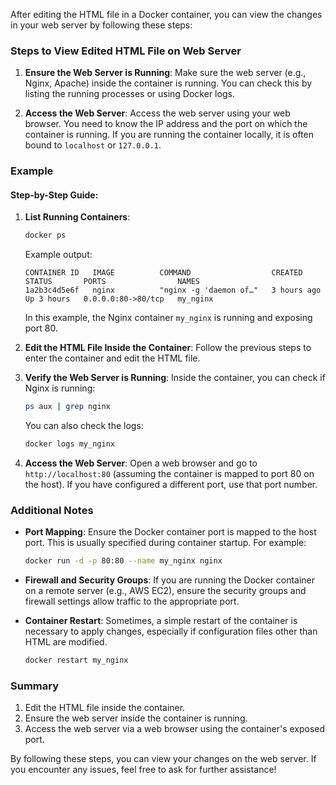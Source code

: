 After editing the HTML file in a Docker container, you can view the changes in your web server by following these steps:

### Steps to View Edited HTML File on Web Server

1. **Ensure the Web Server is Running**:
   Make sure the web server (e.g., Nginx, Apache) inside the container is running. You can check this by listing the running processes or using Docker logs.

2. **Access the Web Server**:
   Access the web server using your web browser. You need to know the IP address and the port on which the container is running. If you are running the container locally, it is often bound to `localhost` or `127.0.0.1`.

### Example

#### Step-by-Step Guide:

1. **List Running Containers**:
   ```sh
   docker ps
   ```
   Example output:
   ```
   CONTAINER ID   IMAGE          COMMAND                  CREATED       STATUS       PORTS                NAMES
   1a2b3c4d5e6f   nginx          "nginx -g 'daemon of…"   3 hours ago   Up 3 hours   0.0.0.0:80->80/tcp   my_nginx
   ```

   In this example, the Nginx container `my_nginx` is running and exposing port 80.

2. **Edit the HTML File Inside the Container**:
   Follow the previous steps to enter the container and edit the HTML file.

3. **Verify the Web Server is Running**:
   Inside the container, you can check if Nginx is running:
   ```sh
   ps aux | grep nginx
   ```
   You can also check the logs:
   ```sh
   docker logs my_nginx
   ```

4. **Access the Web Server**:
   Open a web browser and go to `http://localhost:80` (assuming the container is mapped to port 80 on the host). If you have configured a different port, use that port number.

### Additional Notes

- **Port Mapping**: Ensure the Docker container port is mapped to the host port. This is usually specified during container startup. For example:
  ```sh
  docker run -d -p 80:80 --name my_nginx nginx
  ```

- **Firewall and Security Groups**: If you are running the Docker container on a remote server (e.g., AWS EC2), ensure the security groups and firewall settings allow traffic to the appropriate port.

- **Container Restart**: Sometimes, a simple restart of the container is necessary to apply changes, especially if configuration files other than HTML are modified.
  ```sh
  docker restart my_nginx
  ```

### Summary

1. Edit the HTML file inside the container.
2. Ensure the web server inside the container is running.
3. Access the web server via a web browser using the container's exposed port.

By following these steps, you can view your changes on the web server. If you encounter any issues, feel free to ask for further assistance!
